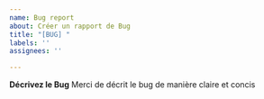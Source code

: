 ```yaml
---
name: Bug report
about: Créer un rapport de Bug
title: "[BUG] "
labels: ''
assignees: ''

---
```


**Décrivez le Bug**
Merci de décrit le bug de manière claire et concis
